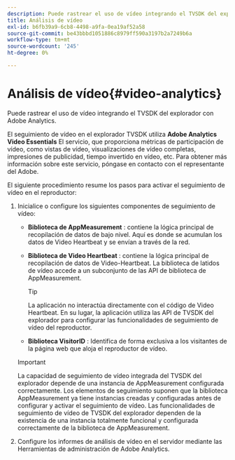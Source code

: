 ```yaml
---
description: Puede rastrear el uso de vídeo integrando el TVSDK del explorador con Adobe Analytics.
title: Análisis de vídeo
exl-id: b6fb39a9-6cb8-4498-a9fa-0ea19af52a58
source-git-commit: be43bbbd1051886c8979ff590a3197b2a7249b6a
workflow-type: tm+mt
source-wordcount: '245'
ht-degree: 0%

---
```


# Análisis de vídeo{#video-analytics}

Puede rastrear el uso de vídeo integrando el TVSDK del explorador con Adobe Analytics.

El seguimiento de vídeo en el explorador TVSDK utiliza **Adobe Analytics Video Essentials** El servicio, que proporciona métricas de participación de vídeo, como vistas de vídeo, visualizaciones de vídeo completas, impresiones de publicidad, tiempo invertido en vídeo, etc. Para obtener más información sobre este servicio, póngase en contacto con el representante del Adobe.

El siguiente procedimiento resume los pasos para activar el seguimiento de vídeo en el reproductor:

1. Inicialice o configure los siguientes componentes de seguimiento de vídeo:

   * **Biblioteca de AppMeasurement** : contiene la lógica principal de recopilación de datos de bajo nivel. Aquí es donde se acumulan los datos de Video Heartbeat y se envían a través de la red.
   * **Biblioteca de Video Heartbeat** : contiene la lógica principal de recopilación de datos de Video-Heartbeat. La biblioteca de latidos de vídeo accede a un subconjunto de las API de biblioteca de AppMeasurement.

      >[!TIP]
      >
      >La aplicación no interactúa directamente con el código de Video Heartbeat. En su lugar, la aplicación utiliza las API de TVSDK del explorador para configurar las funcionalidades de seguimiento de vídeo del reproductor.

   * **Biblioteca VisitorID** : Identifica de forma exclusiva a los visitantes de la página web que aloja el reproductor de vídeo.
   >[!IMPORTANT]
   >
   >La capacidad de seguimiento de vídeo integrada del TVSDK del explorador depende de una instancia de AppMeasurement configurada correctamente. Los elementos de seguimiento suponen que la biblioteca AppMeasurement ya tiene instancias creadas y configuradas antes de configurar y activar el seguimiento de vídeo. Las funcionalidades de seguimiento de vídeo de TVSDK del explorador dependen de la existencia de una instancia totalmente funcional y configurada correctamente de la biblioteca de AppMeasurement.

1. Configure los informes de análisis de vídeo en el servidor mediante las Herramientas de administración de Adobe Analytics.
